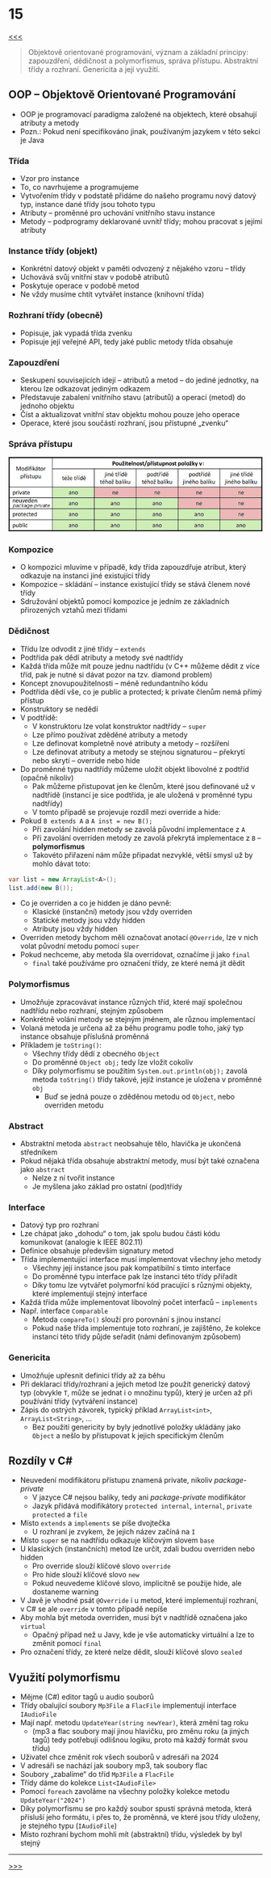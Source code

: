 # 15

[<<<](./14.MD)
> Objektově orientované programování, význam a základní principy: zapouzdření, dědičnost a polymorfismus, správa přístupu. Abstraktní třídy a rozhraní. Genericita a její využití.

## OOP – Objektově Orientované Programování

* OOP je programovací paradigma založené na objektech, které obsahují atributy a metody
* Pozn.: Pokud není specifikováno jinak, používaným jazykem v této sekci je Java

### Třída

* Vzor pro instance
* To, co navrhujeme a programujeme
* Vytvořením třídy v podstatě přidáme do našeho programu nový datový typ, instance dané třídy jsou tohoto typu
* Atributy – proměnné pro uchování vnitřního stavu instance
* Metody – podprogramy deklarované uvnitř třídy; mohou pracovat s jejími atributy

### Instance třídy (objekt)

* Konkrétní datový objekt v paměti odvozený z nějakého vzoru – třídy
* Uchovává svůj vnitřní stav v podobě atributů
* Poskytuje operace v podobě metod
* Ne vždy musíme chtít vytvářet instance (knihovní třída)

### Rozhraní třídy (obecně)

* Popisuje, jak vypadá třída zvenku
* Popisuje její veřejné API, tedy jaké public metody třída obsahuje

### Zapouzdření

* Seskupení souvisejících idejí – atributů a metod – do jediné jednotky, na kterou lze odkazovat jediným odkazem
* Představuje zabalení vnitřního stavu (atributů) a operací (metod) do jednoho objektu
* Číst a aktualizovat vnitřní stav objektu mohou pouze jeho operace
* Operace, které jsou součástí rozhraní, jsou přístupné „zvenku“

### Správa přístupu

![Správa přístupu](./MG/15_01.png)

### Kompozice

* O kompozici mluvíme v případě, kdy třída zapouzdřuje atribut, který odkazuje na instanci jiné existující třídy
* Kompozice – skládání – instance existující třídy se stává členem nové třídy
* Sdružování objektů pomocí kompozice je jedním ze základních přirozených vztahů mezi třídami

### Dědičnost

* Třídu lze odvodit z jiné třídy – `extends`
* Podtřída pak dědí atributy a metody své nadtřídy
* Každá třída může mít pouze jednu nadtřídu (v C++ můžeme dědit z více tříd, pak je nutné si dávat pozor na tzv. diamond problem)
* Koncept znovupoužitelnosti – méně redundantního kódu
* Podtřída dědí vše, co je public a protected; k private členům nemá přímý přístup
* Konstruktory se nedědí
* V podtřídě:
  * V konstruktoru lze volat konstruktor nadtřídy – `super`
  * Lze přímo používat zděděné atributy a metody
  * Lze definovat kompletně nové atributy a metody – rozšíření
  * Lze definovat atributy a metody se stejnou signaturou – překrytí nebo skrytí – override nebo hide
* Do proměnné typu nadtřídy můžeme uložit objekt libovolné z podtříd (opačně nikoliv)
  * Pak můžeme přistupovat jen ke členům, které jsou definované už v nadtřídě (instancí je sice podtřída, je ale uložená v proměnné typu nadtřídy)
  * V tomto případě se projevuje rozdíl mezi override a hide:
* Pokud `B extends A` a `A inst = new B();`
  * Při zavolání hidden metody se zavolá původní implementace z `A`
  * Při zavolání overriden metody ze zavolá překrytá implementace z `B` – __polymorfismus__
  * Takovéto přiřazení nám může připadat nezvyklé, větší smysl už by mohlo dávat toto:
  
```java
var list = new ArrayList<A>();
list.add(new B());
```

* Co je overriden a co je hidden je dáno pevně:
  * Klasické (instanční) metody jsou vždy overriden
  * Statické metody jsou vždy hidden
  * Atributy jsou vždy hidden
* Overriden metody bychom měli označovat anotací `@Override`, lze v nich volat původní metodu pomocí `super`
* Pokud nechceme, aby metoda šla overridovat, označíme ji jako `final`
  * `final` také používáme pro označení třídy, ze které nemá jít dědit

### Polymorfismus

* Umožňuje zpracovávat instance různých tříd, které mají společnou nadtřídu nebo rozhraní, stejným způsobem
* Konkrétně volání metody se stejným jménem, ale různou implementací
* Volaná metoda je určena až za běhu programu podle toho, jaký typ instance obsahuje příslušná proměnná
* Příkladem je `toString()`:
  * Všechny třídy dědí z obecného `Object`
  * Do proměnné `Object obj;` tedy lze vložit cokoliv
  * Díky polymorfismu se použitím `System.out.println(obj);` zavolá metoda `toString()` třídy takové, jejíž instance je uložena v&nbsp;proměnné `obj`
    * Buď se jedná pouze o zděděnou metodu od `Object`, nebo overriden metodu

### Abstract

* Abstraktní metoda `abstract` neobsahuje tělo, hlavička je ukončená středníkem
* Pokud nějaká třída obsahuje abstraktní metody, musí být také označena jako `abstract`
  * Nelze z ní tvořit instance
  * Je myšlena jako základ pro ostatní (pod)třídy

### Interface

* Datový typ pro rozhraní
* Lze chápat jako „dohodu“ o tom, jak spolu budou části kódu komunikovat (analogie k IEEE 802.11)
* Definice obsahuje především signatury metod
* Třída implementující interface musí implementovat všechny jeho metody
  * Všechny její instance jsou pak kompatibilní s tímto interface
  * Do proměnné typu interface pak lze instanci této třídy přiřadit
  * Díky tomu lze vytvářet polymorfní kód pracující s různými objekty, které implementují stejný interface
* Každá třída může implementovat libovolný počet interfaců – `implements`
* Např. interface `Comparable`
  * Metoda `compareTo()` slouží pro porovnání s jinou instancí
  * Pokud naše třída implementuje toto rozhraní, je zajištěno, že kolekce instancí této třídy půjde seřadit (námi definovaným způsobem)

### Genericita

* Umožňuje upřesnit definici třídy až za běhu
* Při deklaraci třídy/rozhraní a jejich metod lze použít generický datový typ (obvykle `T`, může se jednat i o množinu typů), který je určen až při používání třídy (vytváření instance)
* Zápis do ostrých závorek, typický příklad `ArrayList<int>`, `ArrayList<String>`, ...
  * Bez použití genericity by byly jednotlivé položky ukládány jako `Object` a nešlo by přistupovat k jejich specifickým členům

## Rozdíly v C\#

* Neuvedení modifikátoru přístupu znamená private, nikoliv _package-private_
  * V jazyce C# nejsou balíky, tedy ani _package-private_ modifikátor
  * Jazyk přidává modifikátory `protected internal`, `internal`, `private protected` a `file`
* Místo `extends` a `implements` se píše dvojtečka
  * U rozhraní je zvykem, že jejich název začíná na `I`
* Místo `super` se na nadtřídu odkazuje klíčovým slovem `base`
* U klasických (instančních) metod lze určit, zdali budou overriden nebo hidden
  * Pro override slouží klíčové slovo `override`
  * Pro hide slouží klíčové slovo `new`
  * Pokud neuvedeme klíčové slovo, implicitně se použije hide, ale dostaneme warning
* V Javě je vhodné psát `@Override` i u metod, které implementují rozhraní, v C# se ale `override` v tomto případě nepíše
* Aby mohla být metoda overriden, musí být v nadtřídě označena jako `virtual`
  * Opačný případ než u Javy, kde je vše automaticky virtuální a lze to změnit pomocí `final`
* Pro označení třídy, ze které nelze dědit, slouží klíčové slovo `sealed`

## Využití polymorfismu

* Mějme (C#) editor tagů u audio souborů
* Třídy obalující soubory `Mp3File` a `FlacFile` implementují interface `IAudioFile`
* Mají např. metodu `UpdateYear(string newYear)`, která změní tag roku
  * (mp3 a flac soubory mají jinou hlavičku, pro změnu roku (a jiných tagů) tedy potřebují odlišnou logiku, proto má každý formát svou třídu)
* Uživatel chce změnit rok všech souborů v adresáři na 2024
* V adresáři se nachází jak soubory mp3, tak soubory flac
* Soubory „zabalíme“ do tříd `Mp3File` a `FlacFile`
* Třídy dáme do kolekce `List<IAudioFile>`
* Pomocí `foreach` zavoláme na všechny položky kolekce metodu `UpdateYear("2024")`
* Díky polymorfismu se pro každý soubor spustí správná metoda, která přísluší jeho formátu, i přes to, že proměnná, ve které jsou třídy uloženy, je stejného typu (`IAudioFile`)
* Místo rozhraní bychom mohli mít (abstraktní) třídu, výsledek by byl stejný

---
[>>>](./16.MD)
